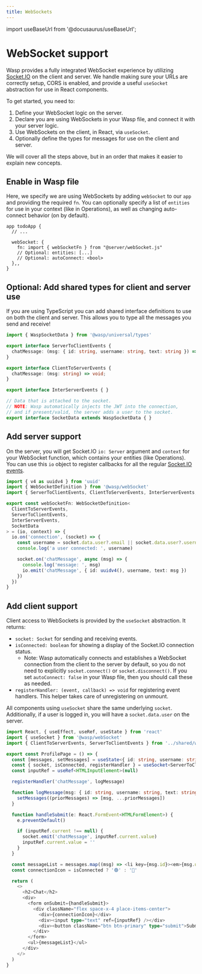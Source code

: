 ```yaml
---
title: WebSockets
---
```

import useBaseUrl from '@docusaurus/useBaseUrl';

# WebSocket support
Wasp provides a fully integrated WebSocket experience by utilizing [Socket.IO](https://socket.io/) on the client and server. We handle making sure your URLs are correctly setup, CORS is enabled, and provide a useful `useSocket` abstraction for use in React components.

To get started, you need to:
1. Define your WebSocket logic on the server.
2. Declare you are using WebSockets in your Wasp file, and connect it with your server logic.
3. Use WebSockets on the client, in React, via `useSocket`.
4. Optionally define the types for messages for use on the client and server.

We will cover all the steps above, but in an order that makes it easier to explain new concepts.

## Enable in Wasp file
Here, we specify we are using WebSockets by adding `webSocket` to our `app` and providing the required `fn`. You can optionally specify a list of `entities` for use in your context (like in Operations), as well as changing auto-connect behavior (on by default).

```wasp title=todoApp.wasp
app todoApp {
  // ...

  webSocket: {
    fn: import { webSocketFn } from "@server/webSocket.js"
    // Optional: entities: [...]
    // Optional: autoConnect: <bool>
  },,
}
```

## Optional: Add shared types for client and server use
If you are using TypeScript you can add shared interface definitions to use on both the client and server. This allows you to type all the messages you send and receive!

```ts title=src/shared/webSocket.ts
import { WaspSocketData } from '@wasp/universal/types'

export interface ServerToClientEvents {
  chatMessage: (msg: { id: string, username: string, text: string }) => void;
}

export interface ClientToServerEvents {
  chatMessage: (msg: string) => void;
}

export interface InterServerEvents { }

// Data that is attached to the socket.
// NOTE: Wasp automatically injects the JWT into the connection,
// and if present/valid, the server adds a user to the socket.
export interface SocketData extends WaspSocketData { }
```

## Add server support
On the server, you will get Socket.IO `io: Server` argument and `context` for your WebSocket function, which contains your entities (like Operations). You can use this `io` object to register callbacks for all the regular [Socket.IO events](https://socket.io/docs/v4/server-api/).

```ts title=src/server/webSocket.ts
import { v4 as uuidv4 } from 'uuid'
import { WebSocketDefinition } from '@wasp/webSocket'
import { ServerToClientEvents, ClientToServerEvents, InterServerEvents, SocketData } from '../shared/webSocket'

export const webSocketFn: WebSocketDefinition<
  ClientToServerEvents,
  ServerToClientEvents,
  InterServerEvents,
  SocketData
> = (io, context) => {
  io.on('connection', (socket) => {
    const username = socket.data.user?.email || socket.data.user?.username || 'unknown'
    console.log('a user connected: ', username)

    socket.on('chatMessage', async (msg) => {
      console.log('message: ', msg)
      io.emit('chatMessage', { id: uuidv4(), username, text: msg })
    })
  })
}
```

## Add client support
Client access to WebSockets is provided by the `useSocket` abstraction. It returns:
- `socket: Socket` for sending and receiving events.
- `isConnected: boolean` for showing a display of the Socket.IO connection status.
  - Note: Wasp automatically connects and establishes a WebSocket connection from the client to the server by default, so you do not need to explicitly `socket.connect()` or `socket.disconnect()`. If you set `autoConnect: false` in your Wasp file, then you should call these as needed.
- `registerHandler: (event, callback) => void` for registering event handlers. This helper takes care of unregistering on unmount.

All components using `useSocket` share the same underlying `socket`. Additionally, if a user is logged in, you will have a `socket.data.user` on the server.

```ts title=src/client/Chat.tsx
import React, { useEffect, useRef, useState } from 'react'
import { useSocket } from '@wasp/webSocket'
import { ClientToServerEvents, ServerToClientEvents } from '../shared/webSocket'

export const ProfilePage = () => {
  const [messages, setMessages] = useState<{ id: string, username: string, text: string }[]>([]);
  const { socket, isConnected, registerHandler } = useSocket<ServerToClientEvents, ClientToServerEvents>()
  const inputRef = useRef<HTMLInputElement>(null)

  registerHandler('chatMessage', logMessage)

  function logMessage(msg: { id: string, username: string, text: string }) {
    setMessages((priorMessages) => [msg, ...priorMessages])
  }

  function handleSubmit(e: React.FormEvent<HTMLFormElement>) {
    e.preventDefault()

    if (inputRef.current !== null) {
      socket.emit('chatMessage', inputRef.current.value)
      inputRef.current.value = ''
    }
  }

  const messageList = messages.map((msg) => <li key={msg.id}><em>{msg.username}</em>: {msg.text}</li>)
  const connectionIcon = isConnected ? '🟢' : '🔴'

  return (
    <>
      <h2>Chat</h2>
      <div>
        <form onSubmit={handleSubmit}>
          <div className="flex space-x-4 place-items-center">
            <div>{connectionIcon}</div>
            <div><input type="text" ref={inputRef} /></div>
            <div><button className="btn btn-primary" type="submit">Submit</button></div>
          </div>
        </form>
        <ul>{messageList}</ul>
      </div>
    </>
  )
}
```
